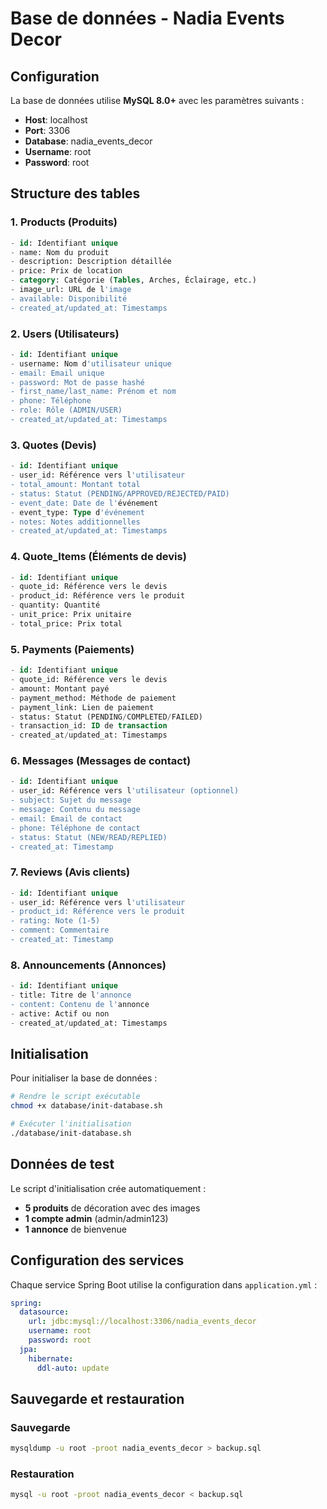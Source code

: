 # Base de données - Nadia Events Decor

## Configuration

La base de données utilise **MySQL 8.0+** avec les paramètres suivants :

- **Host**: localhost
- **Port**: 3306
- **Database**: nadia_events_decor
- **Username**: root
- **Password**: root

## Structure des tables

### 1. Products (Produits)
```sql
- id: Identifiant unique
- name: Nom du produit
- description: Description détaillée
- price: Prix de location
- category: Catégorie (Tables, Arches, Éclairage, etc.)
- image_url: URL de l'image
- available: Disponibilité
- created_at/updated_at: Timestamps
```

### 2. Users (Utilisateurs)
```sql
- id: Identifiant unique
- username: Nom d'utilisateur unique
- email: Email unique
- password: Mot de passe hashé
- first_name/last_name: Prénom et nom
- phone: Téléphone
- role: Rôle (ADMIN/USER)
- created_at/updated_at: Timestamps
```

### 3. Quotes (Devis)
```sql
- id: Identifiant unique
- user_id: Référence vers l'utilisateur
- total_amount: Montant total
- status: Statut (PENDING/APPROVED/REJECTED/PAID)
- event_date: Date de l'événement
- event_type: Type d'événement
- notes: Notes additionnelles
- created_at/updated_at: Timestamps
```

### 4. Quote_Items (Éléments de devis)
```sql
- id: Identifiant unique
- quote_id: Référence vers le devis
- product_id: Référence vers le produit
- quantity: Quantité
- unit_price: Prix unitaire
- total_price: Prix total
```

### 5. Payments (Paiements)
```sql
- id: Identifiant unique
- quote_id: Référence vers le devis
- amount: Montant payé
- payment_method: Méthode de paiement
- payment_link: Lien de paiement
- status: Statut (PENDING/COMPLETED/FAILED)
- transaction_id: ID de transaction
- created_at/updated_at: Timestamps
```

### 6. Messages (Messages de contact)
```sql
- id: Identifiant unique
- user_id: Référence vers l'utilisateur (optionnel)
- subject: Sujet du message
- message: Contenu du message
- email: Email de contact
- phone: Téléphone de contact
- status: Statut (NEW/READ/REPLIED)
- created_at: Timestamp
```

### 7. Reviews (Avis clients)
```sql
- id: Identifiant unique
- user_id: Référence vers l'utilisateur
- product_id: Référence vers le produit
- rating: Note (1-5)
- comment: Commentaire
- created_at: Timestamp
```

### 8. Announcements (Annonces)
```sql
- id: Identifiant unique
- title: Titre de l'annonce
- content: Contenu de l'annonce
- active: Actif ou non
- created_at/updated_at: Timestamps
```

## Initialisation

Pour initialiser la base de données :

```bash
# Rendre le script exécutable
chmod +x database/init-database.sh

# Exécuter l'initialisation
./database/init-database.sh
```

## Données de test

Le script d'initialisation crée automatiquement :

- **5 produits** de décoration avec des images
- **1 compte admin** (admin/admin123)
- **1 annonce** de bienvenue

## Configuration des services

Chaque service Spring Boot utilise la configuration dans `application.yml` :

```yaml
spring:
  datasource:
    url: jdbc:mysql://localhost:3306/nadia_events_decor
    username: root
    password: root
  jpa:
    hibernate:
      ddl-auto: update
```

## Sauvegarde et restauration

### Sauvegarde
```bash
mysqldump -u root -proot nadia_events_decor > backup.sql
```

### Restauration
```bash
mysql -u root -proot nadia_events_decor < backup.sql
``` 